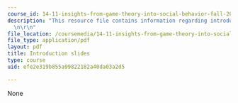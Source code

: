 ```yaml
---
course_id: 14-11-insights-from-game-theory-into-social-behavior-fall-2013
description: "This resource file contains information regarding introduction slides.\r\
  \n\r\n"
file_location: /coursemedia/14-11-insights-from-game-theory-into-social-behavior-fall-2013/efe2e319b855a99822182a40da03a2d5_MIT14_11F13_Intro.pdf
file_type: application/pdf
layout: pdf
title: Introduction slides
type: course
uid: efe2e319b855a99822182a40da03a2d5

---
```

None